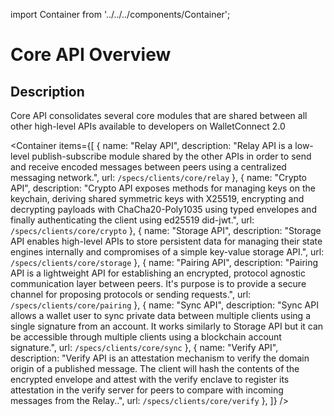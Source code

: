 import Container from '../../../components/Container';

# Core API Overview

## Description

Core API consolidates several core modules that are shared between all other high-level APIs available to developers on WalletConnect 2.0

<Container
items={[
{
name: "Relay API",
description: "Relay API is a low-level publish-subscribe module shared by the other APIs in order to send and receive encoded messages between peers using a centralized messaging network.",
url: `/specs/clients/core/relay`
},
{
name: "Crypto API",
description: "Crypto API exposes methods for managing keys on the keychain, deriving shared symmetric keys with X25519, encrypting and decrypting payloads with ChaCha20-Poly1035 using typed envelopes and finally authenticating the client using ed25519 did-jwt.",
url: `/specs/clients/core/crypto`
},
{
name: "Storage API",
description: "Storage API enables high-level APIs to store persistent data for managing their state engines internally and compromises of a simple key-value storage API.",
url: `/specs/clients/core/storage`
},
{
name: "Pairing API",
description: "Pairing API is a lightweight API for establishing an encrypted, protocol agnostic communication layer between peers. It's purpose is to provide a secure channel for proposing protocols or sending requests.",
url: `/specs/clients/core/pairing`
},
{
name: "Sync API",
description: "Sync API allows a wallet user to sync private data between multiple clients using a single signature from an account. It works similarly to Storage API but it can be accessible through multiple clients using a blockchain account signature.",
url: `/specs/clients/core/sync`
},
{
name: "Verify API",
description: "Verify API is an attestation mechanism to verify the domain origin of a published message. The client will hash the contents of the encrypted envelope and attest with the verify enclave to register its attestation in the verify server for peers to compare with incoming messages from the Relay..",
url: `/specs/clients/core/verify`
},
]}
/>
